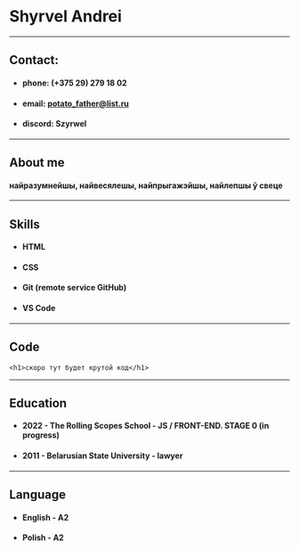 # **Shyrvel Andrei**
---
## **Contact:**
* #### **phone:** (+375 29) 279 18 02
* #### **email:** potato_father@list.ru
* #### **discord:** Szyrwel
---
## **About me**
#### найразумнейшы, найвесялешы, найпрыгажэйшы, найлепшы ў свеце
---
## **Skills**
* #### HTML
* #### CSS
* #### Git (remote service GitHub)
* #### VS Code
---
## **Code**
```
<h1>скоро тут будет крутой код</h1>
```

---
## **Education**
* #### 2022 - The Rolling Scopes School - JS / FRONT-END. STAGE 0 (in progress)
* #### 2011 - Belarusian State University - lawyer
---
## **Language**
* #### English - A2
* #### Polish - A2